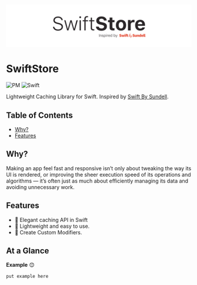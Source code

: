 
![Logo](./SwiftStoreLogo@2x.png)

# SwiftStore

![PM](https://img.shields.io/badge/swiftpm-compatible-brightgreen.svg?style=flat)
![Swift](https://img.shields.io/badge/Swift-5.0-orange.svg)

Lightweight Caching Library for Swift. Inspired by [Swift By Sundell](https://www.swiftbysundell.com/articles/caching-in-swift/).

## Table of Contents

* [Why?](#why)
* [Features](#features)

## Why?

Making an app feel fast and responsive isn’t only about tweaking the way its UI is rendered, or improving the sheer execution speed of its operations and algorithms — it’s often just as much about efficiently managing its data and avoiding unnecessary work.


## Features

* 💪 Elegant caching API in Swift
* 🎯 Lightweight and easy to use.
* 🎨 Create Custom Modifiers.

## At a Glance

**Example** 😊

```swift
put example here 
```
